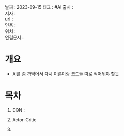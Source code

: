 
날짜 : 2023-09-15
태그 :   #AI
출처 :   
저자 :   
url :   
인용 :   
위치 :  
연결문서 :   


# 개요

- AI를 좀 까먹어서 다시 이론이랑 코드들 따로 적어둬야 할듯

# 목차

1. DQN : 

2. Actor-Critic

3. 